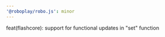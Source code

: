 ```yaml
---
'@roboplay/robo.js': minor
---
```


feat(flashcore): support for functional updates in "set" function
